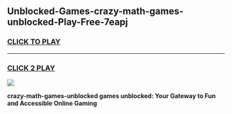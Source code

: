 
## Unblocked-Games-crazy-math-games-unblocked-Play-Free-7eapj
<h3>
<a href="https://premium76.site?title=crazy-math-games-unblocked&ref=20A">CLICK TO PLAY</a></h3>
<hr>

<h3>
<a href="https://premium76.site?title=crazy-math-games-unblocked&ref=20A">CLICK 2 PLAY</a>
  
</h3>

<a href="https://premium76.site?title=crazy-math-games-unblocked&ref=20A"><img src="https://clearcache.store/games.png"></a>


**crazy-math-games-unblocked games unblocked: Your Gateway to Fun and Accessible Online Gaming**

